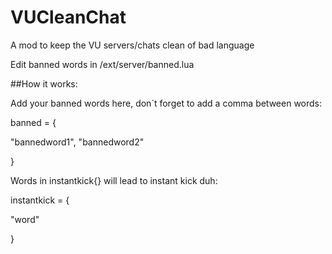 # VUCleanChat
A mod to keep the VU servers/chats clean of bad language

Edit banned words in /ext/server/banned.lua

##How it works:

Add your banned words here, don´t forget to add a comma between words:

banned = {

"bannedword1",
"bannedword2"

}

Words in instantkick{} will lead to instant kick duh:

instantkick = {

"word"

}

